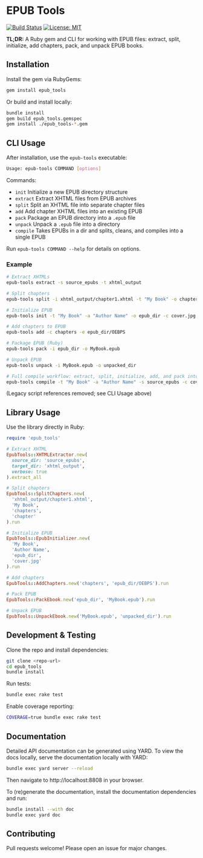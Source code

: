  # EPUB Tools

[![Build Status](https://github.com/jaimerodas/epub_tools/actions/workflows/ci.yml/badge.svg)](https://github.com/jaimerodas/epub_tools/actions) [![License: MIT](https://img.shields.io/badge/License-MIT-yellow.svg)](LICENSE)

**TL;DR:** A Ruby gem and CLI for working with EPUB files: extract, split, initialize, add chapters, pack, and unpack EPUB books.

## Installation
Install the gem via RubyGems:
```bash
gem install epub_tools
```

Or build and install locally:
```bash
bundle install
gem build epub_tools.gemspec
gem install ./epub_tools-*.gem
```

## CLI Usage
After installation, use the `epub-tools` executable:

```bash
Usage: epub-tools COMMAND [options]
```

Commands:
- `init`      Initialize a new EPUB directory structure
- `extract`   Extract XHTML files from EPUB archives
- `split`     Split an XHTML file into separate chapter files
- `add`       Add chapter XHTML files into an existing EPUB
- `pack`      Package an EPUB directory into a `.epub` file
- `unpack`    Unpack a `.epub` file into a directory
- `compile`   Takes EPUBs in a dir and splits, cleans, and compiles into a single EPUB

Run `epub-tools COMMAND --help` for details on options.

### Example
```bash
# Extract XHTMLs
epub-tools extract -s source_epubs -t xhtml_output

# Split chapters
epub-tools split -i xhtml_output/chapter1.xhtml -t "My Book" -o chapters

# Initialize EPUB
epub-tools init -t "My Book" -a "Author Name" -o epub_dir -c cover.jpg

# Add chapters to EPUB
epub-tools add -c chapters -e epub_dir/OEBPS

# Package EPUB (Ruby)
epub-tools pack -i epub_dir -o MyBook.epub

# Unpack EPUB
epub-tools unpack -i MyBook.epub -o unpacked_dir

# Full compile workflow: extract, split, initialize, add, and pack into one EPUB
epub-tools compile -t "My Book" -a "Author Name" -s source_epubs -c cover.jpg -o MyBook.epub
```

 (Legacy script references removed; see CLI Usage above)

## Library Usage
Use the library directly in Ruby:
```ruby
require 'epub_tools'

# Extract XHTML
EpubTools::XHTMLExtractor.new(
  source_dir: 'source_epubs',
  target_dir: 'xhtml_output',
  verbose: true
).extract_all

# Split chapters
EpubTools::SplitChapters.new(
  'xhtml_output/chapter1.xhtml',
  'My Book',
  'chapters',
  'chapter'
).run

# Initialize EPUB
EpubTools::EpubInitializer.new(
  'My Book',
  'Author Name',
  'epub_dir',
  'cover.jpg'
).run

# Add chapters
EpubTools::AddChapters.new('chapters', 'epub_dir/OEBPS').run

# Pack EPUB
EpubTools::PackEbook.new('epub_dir', 'MyBook.epub').run

# Unpack EPUB
EpubTools::UnpackEbook.new('MyBook.epub', 'unpacked_dir').run
```
## Development & Testing
Clone the repo and install dependencies:
```bash
git clone <repo-url>
cd epub_tools
bundle install
```

Run tests:
```bash
bundle exec rake test
```

Enable coverage reporting:
```bash
COVERAGE=true bundle exec rake test
```
## Documentation

Detailed API documentation can be generated using YARD. To view the docs locally, serve the documentation locally with YARD:

```bash
bundle exec yard server --reload
```

Then navigate to http://localhost:8808 in your browser.

To (re)generate the documentation, install the documentation dependencies and run:

```bash
bundle install --with doc
bundle exec yard doc
```

## Contributing
Pull requests welcome! Please open an issue for major changes.
